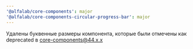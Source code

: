 ```yaml
---
'@alfalab/core-components': major
'@alfalab/core-components-circular-progress-bar': major
---
```


Удалены буквенные размеры компонента, которые были отмечены как deprecated в core-components@44.x.x
